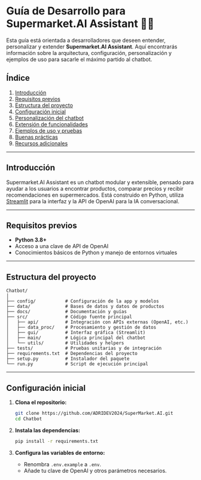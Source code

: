# Guía de Desarrollo para Supermarket.AI Assistant 🤖🛒

Esta guía está orientada a desarrolladores que deseen entender, personalizar y extender **Supermarket.AI Assistant**. Aquí encontrarás información sobre la arquitectura, configuración, personalización y ejemplos de uso para sacarle el máximo partido al chatbot.

## Índice

1. [Introducción](#introducción)
2. [Requisitos previos](#requisitos-previos)
3. [Estructura del proyecto](#estructura-del-proyecto)
4. [Configuración inicial](#configuración-inicial)
5. [Personalización del chatbot](#personalización-del-chatbot)
6. [Extensión de funcionalidades](#extensión-de-funcionalidades)
7. [Ejemplos de uso y pruebas](#ejemplos-de-uso-y-pruebas)
8. [Buenas prácticas](#buenas-prácticas)
9. [Recursos adicionales](#recursos-adicionales)

---

## Introducción

Supermarket.AI Assistant es un chatbot modular y extensible, pensado para ayudar a los usuarios a encontrar productos, comparar precios y recibir recomendaciones en supermercados. Está construido en Python, utiliza [Streamlit](https://streamlit.io/) para la interfaz y la API de OpenAI para la IA conversacional.

---

## Requisitos previos

- **Python 3.8+**
- Acceso a una clave de API de OpenAI
- Conocimientos básicos de Python y manejo de entornos virtuales

---

## Estructura del proyecto

```
Chatbot/
│
├── config/           # Configuración de la app y modelos
├── data/             # Bases de datos y datos de productos
├── docs/             # Documentación y guías
├── src/              # Código fuente principal
│   ├── api/          # Integración con APIs externas (OpenAI, etc.)
│   ├── data_proc/    # Procesamiento y gestión de datos
│   ├── gui/          # Interfaz gráfica (Streamlit)
│   ├── main/         # Lógica principal del chatbot
│   └── utils/        # Utilidades y helpers
├── tests/            # Pruebas unitarias y de integración
├── requirements.txt  # Dependencias del proyecto
├── setup.py          # Instalador del paquete
└── run.py            # Script de ejecución principal
```

---

## Configuración inicial

1. **Clona el repositorio:**
   ```sh
   git clone https://github.com/ADRIDEV2024/SuperMarket.AI.git
   cd Chatbot
   ```

2. **Instala las dependencias:**
   ```sh
   pip install -r requirements.txt
   ```

3. **Configura las variables de entorno:**
   - Renombra `.env.example` a `.env`.
   - Añade tu clave de OpenAI y otros parámetros necesarios.
